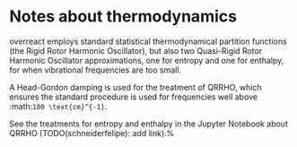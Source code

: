 # Notes about thermodynamics

overreact employs standard statistical thermodynamical partition functions (the
Rigid Rotor Harmonic Oscillator), but also two Quasi-Rigid Rotor Harmonic
Oscillator approximations, one for entropy and one for enthalpy, for when
vibrational frequencies are too small.

A Head-Gordon damping is used for the treatment of QRRHO, which ensures the
standard procedure is used for frequencies well above
:math:`100 \text{cm}^{-1}`.

See the treatments for entropy and enthalpy in the Jupyter Notebook about
QRRHO (TODO(schneiderfelipe): add link).%
